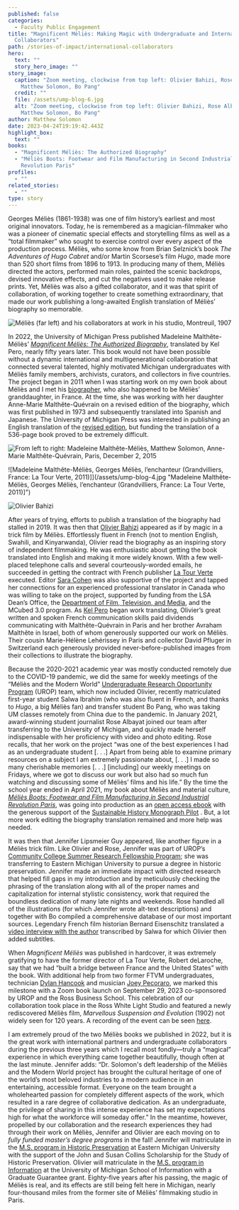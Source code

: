 ```yaml
---
published: false
categories:
  - Faculty Public Engagement
title: "Magnificent Méliès: Making Magic with Undergraduate and International
  Collaborators"
path: /stories-of-impact/international-collaborators
hero:
  text: ""
  story_hero_image: ""
story_image:
  caption: "Zoom meeting, clockwise from top left: Olivier Bahizi, Rose Albayat,
    Matthew Solomon, Bo Pang"
  credit: ""
  file: /assets/ump-blog-6.jpg
  alt: "Zoom meeting, clockwise from top left: Olivier Bahizi, Rose Albayat,
    Matthew Solomon, Bo Pang"
author: Matthew Solomon
date: 2023-04-24T19:19:42.443Z
highlight_box:
  text: ""
books:
  - "Magnificent Méliès: The Authorized Biography"
  - "Méliès Boots: Footwear and Film Manufacturing in Second Industrial
    Revolution Paris"
profiles:
  - ""
related_stories:
  - ""
type: story
---
```

Georges Méliès (1861-1938) was one of film history’s earliest and most original innovators. Today, he is remembered as a magician-filmmaker who was a pioneer of cinematic special effects and storytelling films as well as a “total filmmaker” who sought to exercise control over every aspect of the production process. Méliès, who some know from Brian Selznick’s book *The Adventures of Hugo Cabret* and/or Martin Scorsese’s film *Hugo*, made more than 520 short films from 1896 to 1913. In producing many of them, Méliès directed the actors, performed main roles, painted the scenic backdrops, devised innovative effects, and cut the negatives used to make release prints. Yet, Méliès was also a gifted collaborator, and it was that spirit of collaboration, of working together to create something extraordinary, that made our work publishing a long-awaited English translation of Méliès’ biography so memorable.

![Méliès (far left) and his collaborators at work in his studio, Montreuil, 1907](/assets/ump-blog-1.jpg "Méliès (far left) and his collaborators at work in his studio, Montreuil, 1907")

In 2022, the University of Michigan Press published Madeleine Malthête-Méliès’ *[Magnificent Méliès: The Authorized Biography](https://www.press.umich.edu/11983312/magnificent_melies)*, translated by Kel Pero, nearly fifty years later. This book would not have been possible without a dynamic international and multigenerational collaboration that connected several talented, highly motivated Michigan undergraduates with Méliès family members, archivists, curators, and collectors in five countries. The project began in 2011 when I was starting work on my own book about Méliès and I met his [biographer](https://domitor.org/in-memoriam-madeleine-malthete-melies-1923-2018/), who also happened to be Méliès’ granddaughter, in France. At the time, she was working with her daughter Anne-Marie Malthête-Quévrain on a revised edition of the biography, which was first published in 1973 and subsequently translated into Spanish and Japanese. The University of Michigan Press was interested in publishing an English translation of the [revised edition](https://www.amazon.com/GEORGES-M%C3%89LI%C3%88S-LENCHANTEUR-MADELEINE-MALTH%C3%8ATE-M/dp/291781912X), but funding the translation of a 536-page book proved to be extremely difficult.

![From left to right: Madeleine Malthête-Méliès, Matthew Solomon, Anne-Marie Malthête-Quévrain, Paris, December 2, 2015](/assets/ump-blog-3.jpg "From left to right: Madeleine Malthête-Méliès, Matthew Solomon, Anne-Marie Malthête-Quévrain, Paris, December 2, 2015")

![Madeleine Malthête-Méliès, Georges Méliès, l’enchanteur (Grandvilliers, France: La Tour Verte, 2011)]](/assets/ump-blog-4.jpg "Madeleine Malthête-Méliès, Georges Méliès, l’enchanteur (Grandvilliers, France: La Tour Verte, 2011)]")

![Olivier Bahizi](/assets/ump-blog-5.jpg "Olivier Bahizi")

After years of trying, efforts to publish a translation of the biography had stalled in 2019. It was then that [Olivier Bahizi](https://lsa.umich.edu/lsa/news-events/lsa-magazine/Fall-2020/the-magician-s-materials.html) appeared as if by magic in a trick film by Méliès. Effortlessly fluent in French (not to mention English, Swahili, and Kinyarwanda), Olivier read the biography as an inspiring story of independent filmmaking. He was enthusiastic about getting the book translated into English and making it more widely known. With a few well-placed telephone calls and several courteously-worded emails, he succeeded in getting the contract with French publisher [La Tour Verte](http://www.latourverte.com/muse_celluloid.html) executed. Editor [Sara Cohen](https://www.lib.umich.edu/users/sjco) was also supportive of the project and tapped her connections for an experienced professional translator in Canada who was willing to take on the project, supported by funding from the LSA Dean’s Office, the [Department of Film, Television, and Media](https://lsa.umich.edu/ftvm), and the MCubed 3.0 program. As [Kel Pero](https://www.kmpandassociates.com/About/) began work translating, Olivier’s great written and spoken French communication skills paid dividends communicating with Malthête-Quévrain in Paris and her brother Avraham Malthête in Israel, both of whom generously supported our work on Méliès. Their cousin Marie-Hélène Lehérissey in Paris and collector David Pfluger in Switzerland each generously provided never-before-published images from their collections to illustrate the biography.

Because the 2020-2021 academic year was mostly conducted remotely due to the COVID-19 pandemic, we did the same for weekly meetings of the “Méliès and the Modern World” [Undergraduate Research Opportunity Program](https://lsa.umich.edu/urop) (UROP) team, which now included Olivier, recently matriculated first-year student Salwa Ibrahim (who was also fluent in French, and thanks to *Hugo*, a big Méliès fan) and transfer student Bo Pang, who was taking UM classes remotely from China due to the pandemic. In January 2021, award-winning student journalist Rose Albayat joined our team after transferring to the University of Michigan, and quickly made herself indispensable with her proficiency with video and photo editing. Rose recalls, that her work on the project “was one of the best experiences I had as an undergraduate student \[. . .] Apart from being able to examine primary resources on a subject I am extremely passionate about, \[. . .] I made so many cherishable memories \[. . .] \[including] our weekly meetings on Fridays, where we got to discuss our work but also had so much fun watching and discussing some of Méliès’ films and his life.” By the time the school year ended in April 2021, my book about Méliès and material culture, *[Méliès Boots: Footwear and Film Manufacturing in Second Industrial Revolution Paris](https://www.press.umich.edu/12196353/melies_boots)*, was going into production as an [open access ebook](https://www.fulcrum.org/concern/monographs/8p58pf91v) with the generous support of the [Sustainable History Monograph Pilot](https://longleafservices.org/the-sustainable-history-monograph-pilot/) . But, a lot more work editing the biography translation remained and more help was needed.

It was then that Jennifer Lipsmeier Guy appeared, like another figure in a Méliès trick film. Like Olivier and Rose, Jennifer was part of UROP’s [Community College Summer Research Fellowship Program](https://lsa.umich.edu/urop/prospective-students/summer-programs/community-college-summer-research-fellowship.html); she was transferring to Eastern Michigan University to pursue a degree in historic preservation. Jennifer made an immediate impact with directed research that helped fill gaps in my introduction and by meticulously checking the phrasing of the translation along with all of the proper names and capitalization for internal stylistic consistency, work that required the boundless dedication of many late nights and weekends. Rose handled all of the illustrations (for which Jennifer wrote alt-text descriptions) and together with Bo compiled a comprehensive database of our most important sources. Legendary French film historian Bernard Eisenschitz translated a [video interview with the author](https://www.youtube.com/watch?v=q-gO3nhHzN4) transcribed by Salwa for which Olivier then added subtitles.

When *Magnificent Méliès* was published in hardcover, it was extremely gratifying to have the former director of La Tour Verte, Robert deLaroche, say that we had “built a bridge between France and the United States” with the book. With additional help from two former FTVM undergraduates, technician [Dylan Hancook](https://dylanhancook.com/) and musician [Joey Pecoraro](https://www.joeypecoraro.com/), we marked this milestone with a Zoom book launch on September 29, 2023 co-sponsored by UROP and the Ross Business School. This celebration of our collaboration took place in the Ross White Light Studio and featured a newly rediscovered Méliès film, *Marvellous Suspension and Evolution* (1902) not widely seen for 120 years. A recording of the event can be seen [here](https://youtu.be/VK5Kgzen9Mw).

I am extremely proud of the two Méliès books we published in 2022, but it is the great work with international partners and undergraduate collaborators during the previous three years which I recall most fondly—truly a “magical” experience in which everything came together beautifully, though often at the last minute. Jennifer adds: “Dr. Solomon's deft leadership of the Méliès and the Modern World project has brought the cultural heritage of one of the world’s most beloved industries to a modern audience in an entertaining, accessible format. Everyone on the team brought a wholehearted passion for completely different aspects of the work, which resulted in a rare degree of collaborative dedication. As an undergraduate, the privilege of sharing in this intense experience has set my expectations high for what the workforce will someday offer.” In the meantime, however, propelled by our collaboration and the research experiences they had through their work on Méliès, Jennifer and Olivier are each moving on to *fully funded master’s degree programs* in the fall! Jennifer will matriculate in the [M.S. program in Historic Preservation](https://catalog.emich.edu/preview_program.php?catoid=40&poid=17653) at Eastern Michigan University with the support of the John and Susan Collins Scholarship for the Study of Historic Preservation. Olivier will matriculate in the [M.S. program in Information](https://www.si.umich.edu/programs/master-science-information) at the University of Michigan School of Information with a Graduate Guarantee grant. Eighty-five years after his passing, the magic of Méliès is real, and its effects are still being felt here in Michigan, nearly four-thousand miles from the former site of Méliès’ filmmaking studio in Paris.

![]()